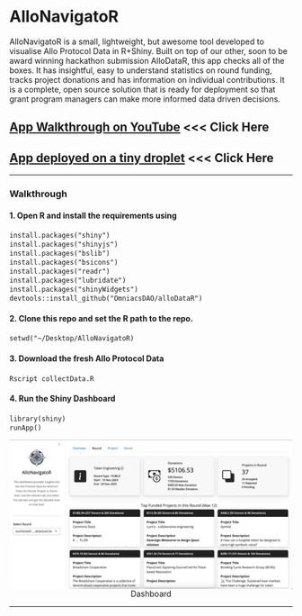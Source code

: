 # AlloNavigatoR
AlloNavigatoR is a small, lightweight, but awesome tool developed to visualise Allo Protocol Data in R+Shiny. Built on top of our other, soon to be award winning hackathon submission AlloDataR, this app checks all of the boxes.  It has insightful, easy to understand statistics on round funding, tracks project donations and has information on individual contributions.  It is a complete, open source solution that is ready for deployment so that grant program managers can make more informed data driven decisions.

## [App Walkthrough on YouTube](https://www.youtube.com/watch?v=8d8SEt) <<< Click Here

## [App deployed on a tiny droplet](http://143.198.107.189:4539) <<< Click Here

<hr>

### Walkthrough

#### 1. Open R and install the requirements using

```
install.packages("shiny")
install.packages("shinyjs")
install.packages("bslib")
install.packages("bsicons")
install.packages("readr")
install.packages("lubridate")
install.packages("shinyWidgets")
devtools::install_github("OmniacsDAO/alloDataR")
```
#### 2. Clone this repo and set the R path to the repo.

```
setwd("~/Desktop/AlloNavigatoR)
```

#### 3. Download the fresh Allo Protocol Data

```
Rscript collectData.R
```

#### 4. Run the Shiny Dashboard

```
library(shiny)
runApp()
```

<img src="www/AlloNavigatoR.jpg" align="center"/>
<div align="center">Dashboard</div>

<hr>
